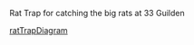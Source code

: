 Rat Trap for catching the big rats at 33 Guilden

[ratTrapDiagram](https://user-images.githubusercontent.com/24644507/236206822-c05da644-13eb-47e3-9aaf-92ebf04b9391.JPG)
